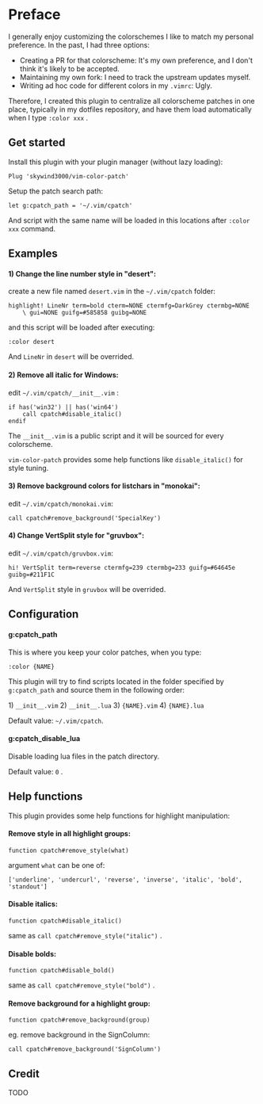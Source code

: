 # Preface

I generally enjoy customizing the colorschemes I like to match my personal preference. In the past, I had three options:

- Creating a PR for that colorscheme: It's my own preference, and I don't think it's likely to be accepted.
- Maintaining my own fork: I need to track the upstream updates myself.
- Writing ad hoc code for different colors in my `.vimrc`: Ugly.

Therefore, I created this plugin to centralize all colorscheme patches in one place, typically in my dotfiles repository, and have them load automatically when I type `:color xxx` .


## Get started

Install this plugin with your plugin manager (without lazy loading):

```VimL
Plug 'skywind3000/vim-color-patch'
```

Setup the patch search path:

```VimL
let g:cpatch_path = '~/.vim/cpatch'
```

And script with the same name will be loaded in this locations after `:color xxx` command.


## Examples

#### 1) Change the line number style in "desert":

create a new file named `desert.vim` in the `~/.vim/cpatch` folder:

```viml
highlight! LineNr term=bold cterm=NONE ctermfg=DarkGrey ctermbg=NONE 
	\ gui=NONE guifg=#585858 guibg=NONE
```

and this script will be loaded after executing:

```VimL
:color desert
```

And `LineNr` in `desert` will be overrided.

#### 2) Remove all italic for Windows:

edit `~/.vim/cpatch/__init__.vim` :

```VimL
if has('win32') || has('win64')
    call cpatch#disable_italic()
endif
```

The `__init__.vim` is a public script and it will be sourced for every colorscheme.

`vim-color-patch` provides some help functions like `disable_italic()` for style tuning.

#### 3) Remove background colors for listchars in "monokai":

edit `~/.vim/cpatch/monokai.vim`:

```VimL
call cpatch#remove_background('SpecialKey')
```

#### 4) Change VertSplit style for "gruvbox":

edit `~/.vim/cpatch/gruvbox.vim`:

```VimL
hi! VertSplit term=reverse ctermfg=239 ctermbg=233 guifg=#64645e guibg=#211F1C
```

And `VertSplit` style in `gruvbox` will be overrided.

## Configuration

#### g:cpatch_path

This is where you keep your color patches, when you type:

```VimL
:color {NAME}
```

This plugin will try to find scripts located in the folder specified by `g:cpatch_path` and source them in the following order:

1\) `__init__.vim`
2\) `__init__.lua`
3\) `{NAME}.vim`
4\) `{NAME}.lua`

Default value: `~/.vim/cpatch`.

#### g:cpatch_disable_lua

Disable loading lua files in the patch directory.

Default value: `0` .


## Help functions

This plugin provides some help functions for highlight manipulation:

#### Remove style in all highlight groups:

```VimL
function cpatch#remove_style(what)
```

argument `what` can be one of: 

    ['underline', 'undercurl', 'reverse', 'inverse', 'italic', 'bold', 'standout']
  
#### Disable italics:

```VimL
function cpatch#disable_italic()
```

same as `call cpatch#remove_style("italic")` .

#### Disable bolds:
 
```VimL
function cpatch#disable_bold()
```

same as `call cpatch#remove_style("bold")` .

#### Remove background for a highlight group:

```VimL
function cpatch#remove_background(group)
```

eg. remove background in the SignColumn:

```VimL
call cpatch#remove_background('SignColumn')
```

## Credit

TODO
